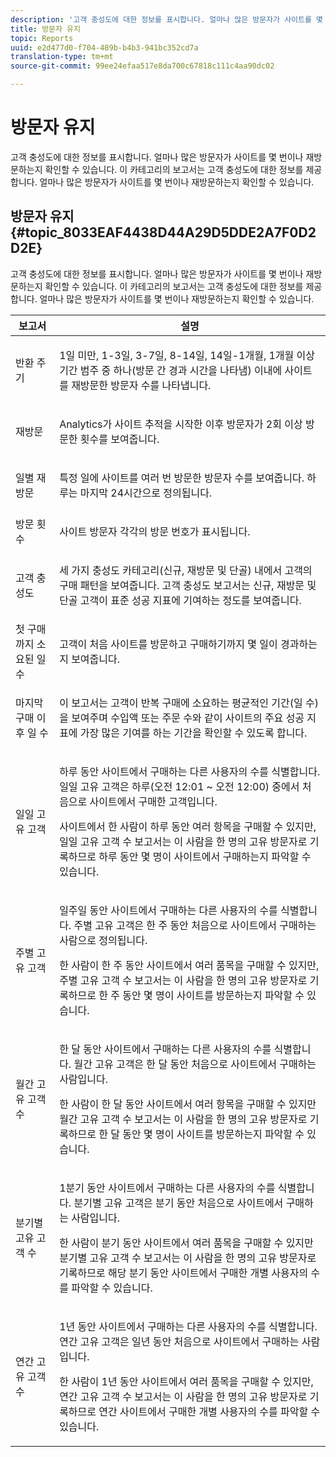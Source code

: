 ```yaml
---
description: '고객 충성도에 대한 정보를 표시합니다. 얼마나 많은 방문자가 사이트를 몇 번이나 재방문하는지 확인할 수 있습니다. 이 카테고리의 보고서는 고객 충성도에 대한 정보를 제공합니다. 얼마나 많은 방문자가 사이트를 몇 번이나 재방문하는지 확인할 수 있습니다. '
title: 방문자 유지
topic: Reports
uuid: e2d477d0-f704-489b-b4b3-941bc352cd7a
translation-type: tm+mt
source-git-commit: 99ee24efaa517e8da700c67818c111c4aa90dc02

---
```



# 방문자 유지

고객 충성도에 대한 정보를 표시합니다. 얼마나 많은 방문자가 사이트를 몇 번이나 재방문하는지 확인할 수 있습니다. 이 카테고리의 보고서는 고객 충성도에 대한 정보를 제공합니다. 얼마나 많은 방문자가 사이트를 몇 번이나 재방문하는지 확인할 수 있습니다. 

## 방문자 유지 {#topic_8033EAF4438D44A29D5DDE2A7F0D2D2E}

고객 충성도에 대한 정보를 표시합니다. 얼마나 많은 방문자가 사이트를 몇 번이나 재방문하는지 확인할 수 있습니다. 이 카테고리의 보고서는 고객 충성도에 대한 정보를 제공합니다. 얼마나 많은 방문자가 사이트를 몇 번이나 재방문하는지 확인할 수 있습니다. 

<table id="table_486948EB47664B90BDF9915314B572B0"> 
 <thead> 
  <tr> 
   <th colname="col1" class="entry"> 보고서 </th> 
   <th colname="col2" class="entry"> 설명 </th> 
  </tr> 
 </thead>
 <tbody> 
  <tr> 
   <td colname="col1"> 반환 주기 </td> 
   <td colname="col2"> <p>1일 미만, 1-3일, 3-7일, 8-14일, 14일-1개월, 1개월 이상 기간 범주 중 하나(방문 간 경과 시간을 나타냄) 이내에 사이트를 재방문한 방문자 수를 나타냅니다. </p> </td> 
  </tr> 
  <tr> 
   <td colname="col1"> 재방문 </td> 
   <td colname="col2"> <p>Analytics가 사이트 추적을 시작한 이후 방문자가 2회 이상 방문한 횟수를 보여줍니다. </p> </td> 
  </tr> 
  <tr> 
   <td colname="col1"> 일별 재방문 </td> 
   <td colname="col2"> <p>특정 일에 사이트를 여러 번 방문한 방문자 수를 보여줍니다. 하루는 마지막 24시간으로 정의됩니다. </p> </td> 
  </tr> 
  <tr> 
   <td colname="col1"> 방문 횟수 </td> 
   <td colname="col2"> <p>사이트 방문자 각각의 방문 번호가 표시됩니다. </p> </td> 
  </tr> 
  <tr> 
   <td colname="col1"> 고객 충성도 </td> 
   <td colname="col2"> <p>세 가지 충성도 카테고리(신규, 재방문 및 단골) 내에서 고객의 구매 패턴을 보여줍니다. <span class="wintitle">고객 충성도</span> 보고서는 신규, 재방문 및 단골 고객이 표준 성공 지표에 기여하는 정도를 보여줍니다. </p> </td> 
  </tr> 
  <tr> 
   <td colname="col1"> 첫 구매까지 소요된 일 수 </td> 
   <td colname="col2"> <p>고객이 처음 사이트를 방문하고 구매하기까지 몇 일이 경과하는지 보여줍니다. </p> </td> 
  </tr> 
  <tr> 
   <td colname="col1"> 마지막 구매 이후 일 수 </td> 
   <td colname="col2"> <p>이 보고서는 고객이 반복 구매에 소요하는 평균적인 기간(일 수)을 보여주며 수입액 또는 주문 수와 같이 사이트의 주요 성공 지표에 가장 많은 기여를 하는 기간을 확인할 수 있도록 합니다. </p> </td> 
  </tr> 
  <tr> 
   <td colname="col1"> 일일 고유 고객 </td> 
   <td colname="col2"> <p>하루 동안 사이트에서 구매하는 다른 사용자의 수를 식별합니다. 일일 고유 고객은 하루(오전 12:01 ~ 오전 12:00) 중에서 처음으로 사이트에서 구매한 고객입니다. </p> <p>사이트에서 한 사람이 하루 동안 여러 항목을 구매할 수 있지만, <span class="wintitle">일일 고유 고객 수</span> 보고서는 이 사람을 한 명의 고유 방문자로 기록하므로 하루 동안 몇 명이 사이트에서 구매하는지 파악할 수 있습니다. </p> </td> 
  </tr> 
  <tr> 
   <td colname="col1"> 주별 고유 고객 </td> 
   <td colname="col2"> <p>일주일 동안 사이트에서 구매하는 다른 사용자의 수를 식별합니다. 주별 고유 고객은 한 주 동안 처음으로 사이트에서 구매하는 사람으로 정의됩니다. </p> <p>한 사람이 한 주 동안 사이트에서 여러 품목을 구매할 수 있지만, <span class="wintitle">주별 고유 고객 수</span> 보고서는 이 사람을 한 명의 고유 방문자로 기록하므로 한 주 동안 몇 명이 사이트를 방문하는지 파악할 수 있습니다. </p> </td> 
  </tr> 
  <tr> 
   <td colname="col1"> 월간 고유 고객 수 </td> 
   <td colname="col2"> <p>한 달 동안 사이트에서 구매하는 다른 사용자의 수를 식별합니다. 월간 고유 고객은 한 달 동안 처음으로 사이트에서 구매하는 사람입니다. </p> <p>한 사람이 한 달 동안 사이트에서 여러 항목을 구매할 수 있지만 <span class="wintitle">월간 고유 고객 수</span> 보고서는 이 사람을 한 명의 고유 방문자로 기록하므로 한 달 동안 몇 명이 사이트를 방문하는지 파악할 수 있습니다. </p> </td> 
  </tr> 
  <tr> 
   <td colname="col1"> 분기별 고유 고객 수 </td> 
   <td colname="col2"> <p>1분기 동안 사이트에서 구매하는 다른 사용자의 수를 식별합니다. 분기별 고유 고객은 분기 동안 처음으로 사이트에서 구매하는 사람입니다. </p> <p>한 사람이 분기 동안 사이트에서 여러 품목을 구매할 수 있지만 <span class="wintitle">분기별 고유 고객 수</span> 보고서는 이 사람을 한 명의 고유 방문자로 기록하므로 해당 분기 동안 사이트에서 구매한 개별 사용자의 수를 파악할 수 있습니다. </p> </td> 
  </tr> 
  <tr> 
   <td colname="col1"> 연간 고유 고객 수 </td> 
   <td colname="col2"> <p>1년 동안 사이트에서 구매하는 다른 사용자의 수를 식별합니다. 연간 고유 고객은 일년 동안 처음으로 사이트에서 구매하는 사람입니다. </p> <p>한 사람이 1년 동안 사이트에서 여러 품목을 구매할 수 있지만, <span class="wintitle">연간 고유 고객 수</span> 보고서는 이 사람을 한 명의 고유 방문자로 기록하므로 연간 사이트에서 구매한 개별 사용자의 수를 파악할 수 있습니다. </p> </td> 
  </tr> 
 </tbody> 
</table>

